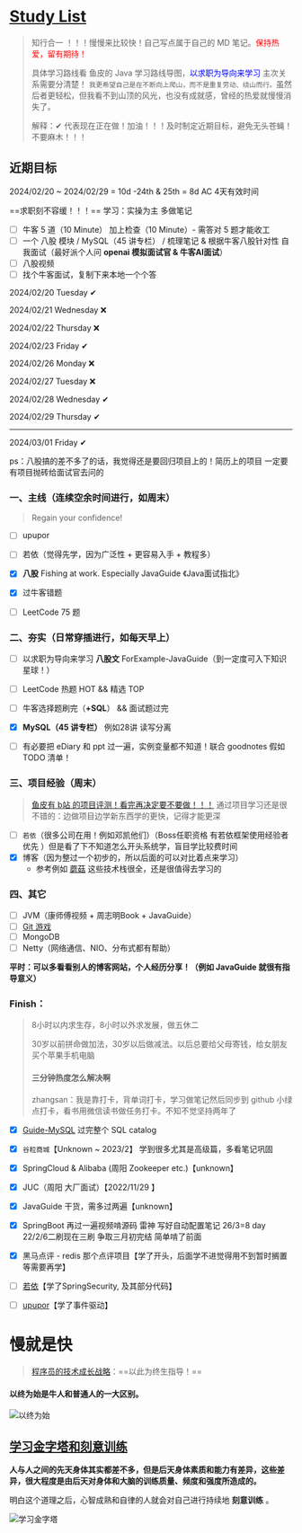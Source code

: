 # [Study List](https://javaguide.cn/high-quality-technical-articles/advanced-programmer/the-growth-strategy-of-the-technological-giant.html)

> 知行合一 ！！！慢慢来比较快！自己写点属于自己的 MD 笔记。<font color=red>保持热爱，留有期待！</font>
>
> 具体学习路线看 鱼皮的 Java 学习路线导图，<font color=blue>以求职为导向来学习</font> 主次关系需要分清楚！
> `我更希望自己是在不断向上爬山，而不是重复劳动、绕山而行。`虽然后者更轻松，但我看不到山顶的风光，也没有成就感，曾经的热爱就慢慢消失了。
>
> 解释：✔ 代表现在正在做！加油！！！及时制定近期目标，避免无头苍蝇！不要麻木！！！

## 近期目标

2024/02/20 ~ 2024/02/29 =  10d   -24th & 25th  =  8d       AC 4天有效时间

==求职刻不容缓！！！==  学习：实操为主  多做笔记

- [ ] 牛客 5 道（10 Minute） 加上检查（10 Minute）- 需答对 5 题才能收工
- [ ] 一个 八股 模块 / MySQL（45 讲专栏） /  梳理笔记 & 根据牛客八股针对性  自我面试（最好派个人问 **openai 模拟面试官 & 牛客AI面试**）
- [ ] 八股视频
- [ ] 找个牛客面试，复制下来本地一个个答         

2024/02/20 Tuesday ✔

2024/02/21 Wednesday ❌

2024/02/22 Thursday ❌

2024/02/23 Friday ✔

2024/02/26 Monday ❌

2024/02/27 Tuesday ❌

2024/02/28 Wednesday ✔

2024/02/29 Thursday ✔

***

2024/03/01 Friday ✔





ps：八股搞的差不多了的话，我觉得还是要回归项目上的！简历上的项目  一定要有项目抛砖给面试官去问的

### 一、主线（连续空余时间进行，如周末）

> Regain your confidence!

- [ ] upupor
- [ ] 若依（觉得先学，因为广泛性 + 更容易入手 + 教程多）
- [x] **八股** Fishing at work. Especially JavaGuide 《Java面试指北》
- [x] 过牛客错题
- [ ] LeetCode 75 题



### 二、夯实（日常穿插进行，如每天早上）

- [ ] 以求职为导向来学习 **八股文** ForExample-JavaGuide（到一定度可入下知识星球！）
- [ ] LeetCode 热题 HOT && 精选 TOP
- [ ] 牛客选择题刷完（**+SQL**） && 面试题过完
- [x] **MySQL（45 讲专栏）**  例如28讲 读写分离
- [ ] 有必要把 eDiary 和 ppt 过一遍，实例变量都不知道！联合 goodnotes 假如 TODO 清单！



### 三、项目经验（周末）

> [鱼皮有 b站 的项目评测！看完再决定要不要做！！！](https://www.bilibili.com/video/BV1PG4y1s7io/?spm_id_from=333.788&vd_source=0f3bf62c50d57c4a7d85b89b4d2633e0)
> 通过项目学习还是很不错的：边做项目边学新东西学的更快，记得才能更深

- [ ] `若依`（很多公司在用！例如邓凯他们）（Boss任职资格 有若依框架使用经验者优先 ）但是看了下不知道怎么开头系统学，盲目学比较费时间
- [x] 博客（因为整过一个初步的，所以后面的可以对比着点来学习）
  * 参考例如 [蘑菇](https://gitee.com/moxi159753/mogu_blog_v2) 这些技术栈很全，还是很值得去学习的



### 四、其它

- [ ] JVM（康师傅视频 + 周志明Book + JavaGuide）
- [ ] [Git 游戏](https://oschina.gitee.io/learn-git-branching/)
- [ ] MongoDB
- [ ] Netty（网络通信、NIO、分布式都有帮助）

**平时：可以多看看别人的博客网站，个人经历分享！（例如 JavaGuide 就很有指导意义）**



### Finish：

> 8小时以内求生存，8小时以外求发展，做五休二
>
> 30岁以前拼命做加法，30岁以后做减法。以后总要给父母寄钱，给女朋友买个苹果手机电脑
>
> #### 三分钟热度怎么解决啊
>
> zhangsan：我是靠打卡，背单词打卡，学习做笔记然后同步到 github 小绿点打卡，看书用微信读书做任务打卡。不知不觉坚持两年了

- [x] [Guide-MySQL](https://javaguide.cn/database/sql/sql-syntax-summary.html) 过完整个 SQL catalog
- [x] `谷粒商城`【Unknown ~ 2023/2】 学到很多尤其是高级篇，多看笔记巩固
- [x] SpringCloud & Alibaba (周阳 Zookeeper etc.)【unknown】
- [x] JUC（周阳 大厂面试）【2022/11/29 】
- [x] JavaGuide 干货，需多过两遍【unknown】
- [x] SpringBoot 再过一遍视频啃源码 雷神  写好自动配置笔记   26/3=8 day  22/2/6二刷现在三刷   争取三月初完结   简单啃了前面
- [x] 黑马点评 - redis 那个点评项目【学了开头，后面学不进觉得用不到暂时搁置等需要再学】
- [ ] [若依](../RuoYi/RuoYi)【学了SpringSecurity, 及其部分代码】
- [ ] [upupor](../upupor/upupor)【学了事件驱动】











# 慢就是快

> [程序员的技术成长战略](https://javaguide.cn/high-quality-technical-articles/advanced-programmer/the-growth-strategy-of-the-technological-giant.html#_2-4-%E6%A1%88%E4%BE%8B%E5%B0%8F%E7%BB%93)：==以此为终生指导！==

#### 以终为始是牛人和普通人的一大区别。

![以终为始](http://images.zzq8.cn/img/format,png-20230309231833871.png)



## [学习金字塔和刻意训练](https://javaguide.cn/high-quality-technical-articles/advanced-programmer/the-growth-strategy-of-the-technological-giant.html#三、学习金字塔和刻意训练)

**人与人之间的先天身体其实都差不多，但是后天身体素质和能力有差异，这些差异，很大程度是由后天对身体和大脑的训练质量、频度和强度所造成的。**

明白这个道理之后，心智成熟和自律的人就会对自己进行持续地 **刻意训练** 。

![学习金字塔](http://images.zzq8.cn/img/format,png-20230309231836811.png)
